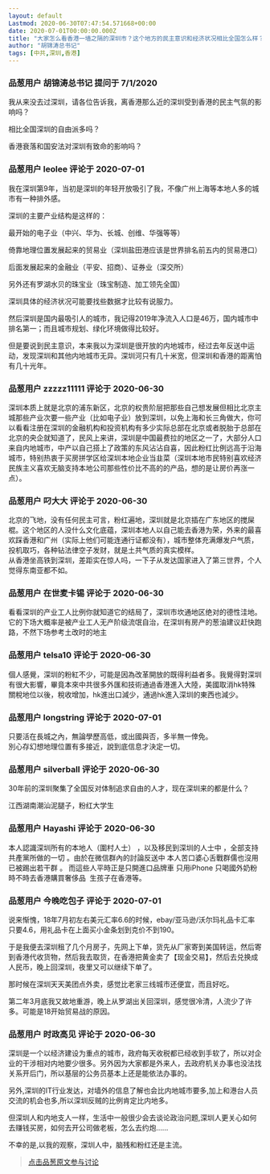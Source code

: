```yaml
---
layout: default
Lastmod: 2020-06-30T07:47:54.571668+00:00
date: 2020-07-01T00:00:00.000Z
title: "大家怎么看香港一墙之隔的深圳市？这个地方的民主意识和经济状况相比全国怎么样？"
author: "胡锦涛总书记"
tags: [中共,深圳,香港]
---
```



### 品葱用户 **胡锦涛总书记** 提问于 7/1/2020
    
我从来没去过深圳，请各位告诉我，离香港那么近的深圳受到香港的民主气氛的影响吗？  
  
相比全国深圳的自由派多吗？  
  
香港衰落和国安法对深圳有致命的影响吗？
    
                

### 品葱用户 **leolee** 评论于 2020-07-01
        
我在深圳第9年，当初是深圳的年轻开放吸引了我，不像广州上海等本地人多的城市有一种排外感。  
  
深圳的主要产业结构是这样的：  
  
最开始的电子业（中兴、华为、长城、创维、华强等等）  
  
倚靠地理位置发展起来的贸易业（深圳盐田港应该是世界排名前五内的贸易港口）  
  
后面发展起来的金融业（平安、招商）、证券业（深交所）  
  
另外还有罗湖水贝的珠宝业（珠宝制造、加工领先全国）  
  
深圳具体的经济状况可能要找些数据才比较有说服力。  
  
然后深圳是国内最吸引人的城市，我记得2019年净流入人口是46万，国内城市中排名第一；而且城市规划、绿化环境做得比较好。  
  
但是要说到民主意识，本来我以为深圳是很开放的内地城市，经过去年反送中运动，发现深圳和其他内地城市无异。深圳河只有几十米宽，但深圳和香港的距离怕有几十光年。
        
                

### 品葱用户 **zzzzz11111** 评论于 2020-06-30
        
深圳本质上就是北京的浦东新区，北京的权贵阶层把那些自己想发展但相比北京主城那些产业次要一些产业（比如电子业）放到深圳，以免上海和长三角做大，你可以看看注册在深圳的金融机构和投资机构有多少实际总部在北京或者脱胎于总部在北京的央企就知道了，民风上来讲，深圳是中国最费拉的地区之一了，大部分人口来自内地城市，中产以自己搭上了政策的东风沾沾自喜，因此粉红比例远高于沿海城市，特别热衷于买房拼学区给深圳本地企业当韭菜（深圳本地市民特别喜欢经济民族主义喜欢无脑支持本地公司那些性价比不高的的产品，想的是让房价再涨一点）。
        
                

### 品葱用户 **叼大大** 评论于 2020-06-30
        
北京的飞地，没有任何民主可言，粉红遍地，深圳就是北京插在广东地区的搅屎棍。这个地区的人没什么文化底蕴，深圳本地人以自己能去香港为荣，外来的最喜欢踩香港和广州（实际上他们可能连通行证都没有），城市整体充满爆发户气质，投机取巧，各种钻法律空子发财，就是土共气质的真实模样。  
从香港坐高铁到深圳，差距实在惊人吗，一下子从发达国家进入了第三世界，个人觉得东南亚都不如。
        
                

### 品葱用户 **在世麦卡锡** 评论于 2020-06-30
        
看看深圳的产业工人比例你就知道它的结局了，深圳市坎通地区绝对的德性洼地。它的下场大概率是被产业工人无产阶级流氓自治，在深圳有房产的葱油建议赶快跑路，不然下场参考土改时的地主
        
                

### 品葱用户 **telsa10** 评论于 2020-06-30
        
個人感覺，深圳的粉紅不少，可能是因為改革開放的既得利益者多。我覺得對深圳有很大影響，畢竟本來中共很多外匯和技術通過香港進入大陸，美國取消hk特殊關稅地位以後，稅收增加，hk進出口減少，通過hk進入深圳的東西也減少。
        
                

### 品葱用户 **longstring** 评论于 2020-07-01
        
只要活在長城之內，無論學歷高低，或出國與否，多半無一倖免。  
別心存幻想地理位置有多接近，說到底信息才決定一切。
        
                

### 品葱用户 **silverball** 评论于 2020-06-30
        
30年前的深圳聚集了全国反对体制追求自由的人才，现在深圳来的都是什么？  
  
江西湖南潮汕泥腿子，粉红大学生
        
                

### 品葱用户 **Hayashi** 评论于 2020-06-30
        
本人認識深圳所有的本地人（圍村人士） ，以及移民到深圳的人士中 ，全部支持共產黨所做的一切 。由於在微信群內的討論反送中 本人苦口婆心舌戰群儒也沒用 已被踢出若干群 。 而這些人平時正是只開進口品牌車 只用iPhone 只喝國外奶粉 時不時去香港購買奢侈品  生孩子在香港等。
        
                

### 品葱用户 **今晚吃包子** 评论于 2020-07-01
        
说来惭愧，18年7月初左右美元汇率6.6的时候，ebay/亚马逊/沃尔玛礼品卡汇率只要4.6，用礼品卡在上面买小金条划到克价不到190。  
  
于是我便去深圳租了几个月房子，先网上下单，货先从厂家寄到美国转运，然后寄到香港代收货物，然后我去取货，在香港把黄金卖了【现金交易】，然后去兑换成人民币，晚上回深圳，夜里又可以继续下单了。  
  
那时候在深圳天天美团点外卖，感觉比老家三线城市还便宜，而且好吃。  
  
第二年3月底我又故地重游，晚上从罗湖出关回深圳，感觉很冷清，人流少了许多。可能是18开始贸易战的原因。
        
                

### 品葱用户 **时政高见** 评论于 2020-06-30
        
深圳是一个以经济建设为重点的城市，政府每天收税都已经收到手软了，所以对企业的干涉相对内地要少很多。另外因为大家都是外来人，去政府机关办事也没法找关系开后门，所以基层的公务员基本上还是能依法办事的。  
  
另外,深圳的IT行业发达，对墙外的信息了解也会比内地城市要多,加上和港台人员交流的机会也多,所以深圳反贼的比例肯定比内地多。  
  
但深圳人和内地支人一样，生活中一般很少会去谈论政治问题,深圳人更关心如何去赚钱买房，如何去开公司做老板，怎么去约炮……  
  
不幸的是,以我的观察，深圳人中，脑残和粉红还是主流。
        
                





> [点击品葱原文参与讨论](https://pincong.rocks/question/27894)

